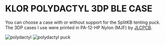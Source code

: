 # KLOR POLYDACTYL 3DP BLE CASE

You can choose a case with or without support for the SplitKB tenting puck.\
The 3DP cases I use were printed in PA-12-HP Nylon (MJF) by [JLCPCB](https://jlcpcb.com/).

![polydactyl](../../../../case/docs/images/polydactyl_3dp_ble.png)
![polydactyl puck](../../../../case/docs/images/polydactyl_3dp_ble_puck.png)